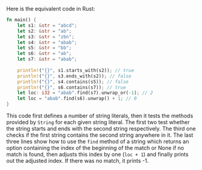 Here is the equivalent code in Rust:

```rust
fn main() {
    let s1: &str = "abcd";
    let s2: &str = "ab";
    let s3: &str = "zbn";
    let s4: &str = "abab";
    let s5: &str = "bb";
    let s6: &str = "ab";
    let s7: &str = "abab";
    
    println!("{}", s1.starts_with(s2)); // true
    println!("{}", s3.ends_with(s2)); // false
    println!("{}", s4.contains(s5)); // false
    println!("{}", s6.contains(s7)); // true
    let loc: i32 = "abab".find(s7).unwrap_or(-1); // 2
    let loc = "abab".find(s6).unwrap() + 1; // 0
}
```
This code first defines a number of string literals, then it tests the methods provided by `String` for each given string literal. The first two test whether the string starts and ends with the second string respectively. The third one checks if the first string contains the second string anywhere in it. The last three lines show how to use the `find` method of a string which returns an option containing the index of the beginning of the match or None if no match is found, then adjusts this index by one (`loc + 1`) and finally prints out the adjusted index. If there was no match, it prints -1.
